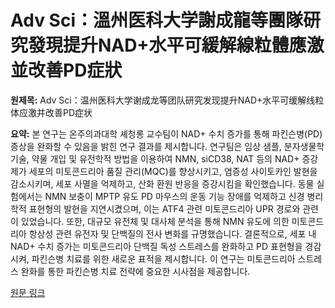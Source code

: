 # Adv Sci：溫州医科大学謝成龍等團隊研究發現提升NAD+水平可緩解線粒體應激並改善PD症狀

**원제목:** Adv Sci：温州医科大学谢成龙等团队研究发现提升NAD+水平可缓解线粒体应激并改善PD症状

**요약:** 본 연구는 온주의과대학 셰청롱 교수팀이 NAD+ 수치 증가를 통해 파킨슨병(PD) 증상을 완화할 수 있음을 밝힌 연구 결과를 제시합니다.  연구팀은 임상 샘플, 분자생물학 기술, 약물 개입 및 유전학적 방법을 이용하여 NMN, siCD38, NAT 등의 NAD+ 증강제가 세포의 미토콘드리아 품질 관리(MQC)를 향상시키고, 염증성 사이토카인 발현을 감소시키며, 세포 사멸을 억제하고, 산화 환원 반응을 증강시킴을 확인했습니다.  동물 실험에서는 NMN 보충이 MPTP 유도 PD 마우스의 운동 기능 장애를 억제하고 신경 병리학적 표현형의 발현을 지연시켰으며, 이는 ATF4 관련 미토콘드리아 UPR 경로와 관련이 있었습니다.  또한, 대규모 유전체 및 대사체 분석을 통해 NMN 유도에 의한 미토콘드리아 항상성 관련 유전자 및 단백질의 전사 변화를 규명했습니다.  결론적으로, 세포 내 NAD+ 수치 증가는 미토콘드리아 단백질 독성 스트레스를 완화하고 PD 표현형을 경감시켜,  파킨슨병 치료를 위한 새로운 표적을 제시합니다. 이 연구는  미토콘드리아 스트레스 완화를 통한 파킨슨병 치료 전략에 중요한 시사점을 제공합니다.

[원문 링크](https://www.vbdata.cn/newsDetail/d8531450676611f0900200163e034e34)
